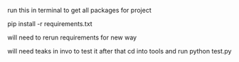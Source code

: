 run this in terminal to get all packages for project




pip install -r requirements.txt



will need to rerun requirements for new way 

will need teaks in invo to test it
after that cd into tools and run python test.py
